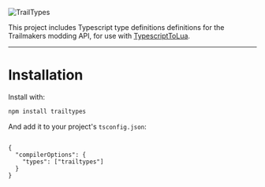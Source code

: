 ![TrailTypes](https://github.com/user-attachments/assets/0d46a55f-ec48-4043-adf4-69e11d765d21)



This project includes Typescript type definitions definitions for the Trailmakers modding API, for use with [TypescriptToLua](https://github.com/TypeScriptToLua/TypeScriptToLua).

---
# Installation

Install with:

```bash
npm install trailtypes
```

And add it to your project's `tsconfig.json`:

```json![Uploading TrailTypes.svg…]()

{
  "compilerOptions": {
    "types": ["trailtypes"]
  }
}
```
